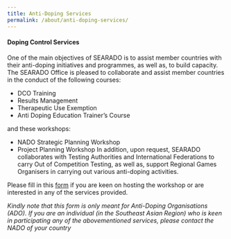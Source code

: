 ```yaml
---
title: Anti-Doping Services
permalink: /about/anti-doping-services/
---
```

#### **Doping Control Services**
One of the main objectives of SEARADO is to assist member countries with their anti-doping initiatives and programmes, as well as, to build capacity. The SEARADO Office is pleased to collaborate and assist member countries in the conduct of the following courses:
- DCO Training
- Results Management
- Therapeutic Use Exemption
- Anti Doping Education Trainer’s Course

and these workshops:

- NADO Strategic Planning Workshop
- Project Planning Workshop
In addition, upon request, SEARADO collaborates with Testing Authorities and International Federations to carry Out of Competition Testing, as well as, support Regional Games Organisers in carrying out various anti-doping activities.

Please fill in this [form](https://forms.gle/EDkF5wW29D2as6ua7) if you are keen on hosting the workshop or are interested in any of the services provided.

_Kindly note that this form is only meant for Anti-Doping Organisations (ADO). If you are an individual (in the Southeast Asian Region) who is keen in participating any of the abovementioned services, please contact the NADO of your country_
